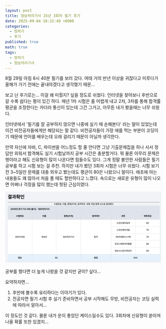 ```yaml
---
layout: post
title: 정보처리기사 25년 3회차 필기 후기
date: 2025-09-04 18:32:49 +0900
categories:
  - 정처기
  - 후기
published: true
math: true
tags:
  - 정처기
  - 정보처리기사
---
```

8월 29일 아침 8시 40분 필기를 보러 갔다. 여태 거의 반년 이상을 귀찮다고 미루다가 올해가 가기 전에는 끝내야겠다고 생각했기 때문...

보고 난 후기로는... 이걸 왜 미뤘지? 싶을 정도로 쉬웠다. 인터넷을 찾아보니 후반으로 갈 수록 쉽다는 평이 있긴 하다. 매년 1차 시험은 좀 어렵게 내고 2차, 3차를 통해 합격률 평균을 조정한다는 카더라 통신이 있는데 그건 그거고, 아무튼 내가 봤을때는 너무 쉬웠다.

인터넷에서 '필기를 잘 공부하지 않으면 나중에 실기 때 손해본다' 라는 말이 있었는데 이건 비전공자들에게만 해당되는 말 같다. 비전공자들이 가장 애를 먹는 부분이 코딩이기 때문에 언어를 배우는데 오래 걸리기 때문이 아닐까 생각한다. 

만약 자신에 자바, C, 파이썬을 어느정도 할 줄 안다면 그냥 기출문제집을 하나 사서 정답만 외워서 합격해도 실기 시험날까지 공부 시간은 충분할거다. 뭐 물론 아무리 문제은행이라고 해도 신유형이 많이 나온다면 힘들수도 있다. 그게 정말 불안한 사람들은 필기 공부를 하고 시험 보는 걸 추천. 하지만 내가 봤던 3회차 시험은 너무 쉬웠다. 시험 보기 전 3~5일만 문제를 대충 외우고 봤는데도 평균이 80은 나왔으니 말이다. 애초에 아는 내용들도 꽤 많아서 처음 풀 때도 할만하다고 느꼈다. 속으로는 새로운 유형이 많이 나오면 어쩌나 걱정을 많이 했는데 헛된 근심이였다.

![](assets/img/정처기/후기/스크린샷%202025-09-16%20155747.png)

공부를 했다면 더 높게 나왔을 것 같지만 굳이? 싶다...

요약하자면...
1. 후반에 볼수록 유리하다는 이야기가 있다.
2. 전공자면 필기 시험 후 실기 준비하면서 공부 시작해도 무방, 비전공자는 코딩 실력에 따라서 알아서...

이 정도인 것 같다. 물론 내가 운이 좋았던 케이스일수도 있다. 3회차에 신유형이 쏟아져 나올 확률 또한 있겠지...